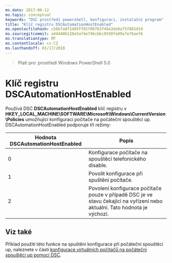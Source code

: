 ```yaml
---
ms.date: 2017-06-12
ms.topic: conceptual
keywords: "DSC prostředí powershell, konfiguraci, instalační program"
title: "Klíč registru DSCAutomationHostEnabled"
ms.openlocfilehash: c58b7a8f2485ff02f09763749a3de8a75f882d19
ms.sourcegitcommit: a444406120e5af4e746cbbc0558fe89a7e78aef6
ms.translationtype: MT
ms.contentlocale: cs-CZ
ms.lasthandoff: 01/17/2018
---
```

>Platí pro: prostředí Windows PowerShell 5.0

# <a name="dscautomationhostenabled-registry-key"></a>Klíč registru DSCAutomationHostEnabled

Používá DSC **DSCAutomationHostEnabled** klíč registru v **HKEY_LOCAL_MACHINE\SOFTWARE\Microsoft\Windows\CurrentVersion\Policies** umožňující konfiguraci počítače na počáteční spouštěcí up.
DSCAutomationHostEnabled podporuje tři režimy:

|  Hodnota DSCAutomationHostEnabled  |  Popis   | 
|---|---| 
0 | Konfigurace počítače na spouštěcí telefonického disable. |
1 | Povolit konfigurace při spuštění počítače. |
2 | Povolení konfigurace počítače pouze v případě DSC je ve stavu čekající na vyřízení nebo aktuální. Tato hodnota je výchozí. |

## <a name="see-also"></a>Viz také

Příklad použití této funkce na spuštění konfigurace při počáteční spouštěcí up, naleznete v části [konfigurace virtuálních počítačů na počáteční spouštěcí up pomocí DSC](bootstrapDsc.md).


